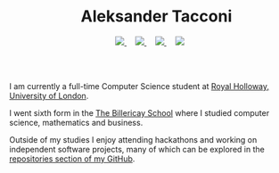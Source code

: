 <div id="user-content-toc" align="center">
  <ul align="center" style="list-style: none;">
    <summary align="center">
      <h1 align="center">Aleksander Tacconi</h1>
    </summary>
  </ul>
</div>

<p align="center">
  <a href="https://devpost.com/aleks-tacconi" target="blank">
    <img src="https://img.shields.io/badge/Aleks_Tacconi-0077B5?style=for-the-badge&logo=devpost&logoColor=white" />
  </a>&nbsp;&nbsp;&nbsp;
  <a href="mailto:aleks.tacconi@gmail.com" target="blank">
    <img src="https://img.shields.io/badge/aleks.tacconi@gmail.com-D14836?style=for-the-badge&logo=gmail&logoColor=white" />
  </a>&nbsp;&nbsp;&nbsp;
  <a href="https://www.github.com/Aleks-Tacconi" target="blank">
    <img src="https://img.shields.io/badge/Aleks--Tacconi-100000?style=for-the-badge&logo=github&logoColor=white" />
  </a>&nbsp;&nbsp;&nbsp;
  <a href="https://www.linkedin.com/in/aleksander-tacconi-759b77374/" target="blank">
    <img src="https://img.shields.io/badge/Aleksander_Tacconi-0A66C2?style=for-the-badge&logo=linkedin&logoColor=white" />
  </a>
</p>

<br>
<br>

I am currently a full-time Computer Science student at [Royal Holloway, University of London](https://www.royalholloway.ac.uk/). <br>

I went sixth form in the [The Billericay School](https://www.billericayschool.com/) where I studied computer science, mathematics and business.

Outside of my studies I enjoy attending hackathons and working on independent software projects, many of which can be explored in the [repositories section of my GitHub](https://github.com/Aleks-Tacconi?tab=repositories).
